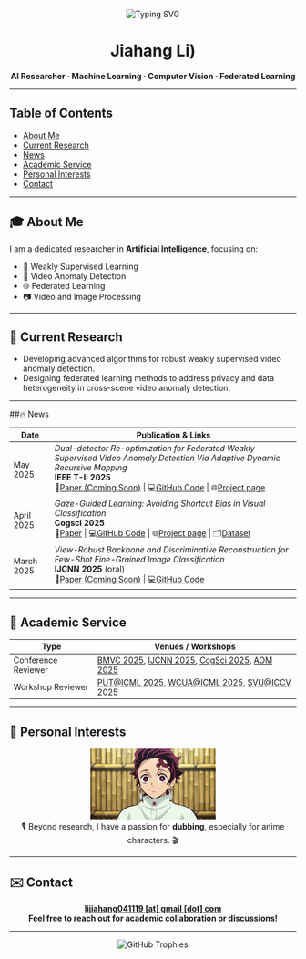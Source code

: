 <p align="center">
  <img src="https://readme-typing-svg.herokuapp.com?font=Fira+Code&size=28&duration=2500&pause=1000&color=00BFFF&center=true&vCenter=true&width=600&lines=Welcome+to+Jiahang+Li's+GitHub+%F0%9F%91%8B" alt="Typing SVG" />
</p>

<h1 align="center"><strong>Jiahang Li)</strong></h1>
<p align="center">
  <b>AI Researcher · Machine Learning · Computer Vision · Federated Learning</b>
</p>

---

## Table of Contents

- [About Me](-about-me-)
- [Current Research](-current-research-)
- [News](-news-)
- [Academic Service](-academic-service-)
- [Personal Interests](-personal-interests-)
- [Contact](-contact-)

---

## 🎓 About Me

I am a dedicated researcher in **Artificial Intelligence**, focusing on:
- 🤖 Weakly Supervised Learning  
- 🎥 Video Anomaly Detection  
- 🌐 Federated Learning  
- 📷 Video and Image Processing

---

## 🚀 Current Research

- Developing advanced algorithms for robust weakly supervised video anomaly detection.  
- Designing federated learning methods to address privacy and data heterogeneity in cross-scene video anomaly detection.

---

##🔥 News

| Date       | Publication & Links                                                                                                                                                                                                                                                                                                                                                                                                         |
|------------|-----------------------------------------------------------------------------------------------------------------------------------------------------------------------------------------------------------------------------------------------------------------------------------------------------------------------------------------------------------------------------------------------------------------------|
| May 2025   | *Dual-detector Re-optimization for Federated Weakly Supervised Video Anomaly Detection Via Adaptive Dynamic Recursive Mapping*<br><b>IEEE T-II 2025</b><br>📄[Paper (Coming Soon)](https://example.com/path/to/your/paper) &#124; 💻[GitHub Code](https://github.com/rekkles2/Fed_WSVAD) &#124; 🌐[Project page](https://rekkles2.github.io/Fed_WSVAD/#README.md) |
| April 2025 | *Gaze-Guided Learning: Avoiding Shortcut Bias in Visual Classification*<br><b>Cogsci 2025</b><br>📄[Paper](https://arxiv.org/abs/2504.05583v1) &#124; 💻[GitHub Code](https://github.com/rekkles2/Gaze-CIFAR-10) &#124; 🌐[Project page](https://szyyjl.github.io/eye_tracking_data.github.io/) &#124; 🗂️[Dataset](https://drive.google.com/drive/folders/17zR9bIDWvb0FzSEgR2vXJIKo3w6wKDVB) |
| March 2025 | *View-Robust Backbone and Discriminative Reconstruction for Few-Shot Fine-Grained Image Classification*<br><b>IJCNN 2025</b> (oral)<br>📄[Paper (Coming Soon)](https://example.com/path/to/your/paper) &#124; 💻[GitHub Code](https://github.com/jiangjiawen321/VRAS)                                                                                                             |


---

## 🤝 Academic Service

| Type                | Venues / Workshops |
|---------------------|-------------------|
| Conference Reviewer | [BMVC 2025](https://bmvc2025.bmva.org/), [IJCNN 2025](https://2025.ijcnn.org/), [CogSci 2025](https://cognitivesciencesociety.org/cogsci-2025/), [AOM 2025](https://aom.org/events/annual-meeting) |
| Workshop Reviewer   | [PUT@ICML 2025](https://tta-icml2025.github.io/), [WCUA@ICML 2025](https://www.icml-computeruseagents.com/), [SVU@ICCV 2025](https://short-form-video-understanding.github.io/) |

---

## 🎤 Personal Interests

<p align="center">
  <img src="./fFVuesj2D4jeNa2_O5byD_1428.gif" width="220" alt="Tanjiro Kamado Dubbing" /><br/>
  🎙️ Beyond research, I have a passion for <b>dubbing</b>, especially for anime characters. 🎬
</p>

---

## ✉️ Contact

<p align="center">
  <a href="mailto:lijiahang041119@gmail.com"><b>lijiahang041119 [at] gmail [dot] com</b></a><br/>
  <b>Feel free to reach out for academic collaboration or discussions!</b>
</p>

---

<div align="center">
  <img src="https://github-profile-trophy.vercel.app/?username=rekkles2&theme=gruvbox&row=1&column=5&no-frame=true&no-bg=true" alt="GitHub Trophies" />
</div>
